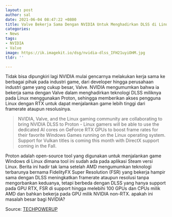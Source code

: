 ```yaml
---
layout: post
author: sal
date: 2021-06-04 08:47:22 +0800
title: Valve Bekerja Sama Dengan NVIDIA Untuk Menghadirkan DLSS di Linux
categories:
- News
tags:
- NVIDIA
- Valve
image: https://ik.imagekit.io/dsg/nvidia-dlss_IFH21uyiOHM.jpg
tldr: ''

---
```

Tidak bisa dipungkiri lagi NVIDIA mulai gencarnya melakukan kerja sama ke berbagai pihak pada industri game, dari developer hingga perusahaan industri game yang cukup besar, Valve. NVIDIA mengumumkan bahwa ia bekerja sama dengan Valve dalam menghadirkan teknologi DLSS miliknya pada Linux menggunakan Proton, sehingga memberikan akses pengguna Linux dengan RTX untuk dapat menjalankan game lebih tinggi dari framerate ataupun resolusinya.

> NVIDIA, Valve, and the Linux gaming community are collaborating to bring NVIDIA DLSS to Proton - Linux gamers will be able to use the dedicated AI cores on GeForce RTX GPUs to boost frame rates for their favorite Windows Games running on the Linux operating system. Support for Vulkan titles is coming this month with DirectX support coming in the Fall.

Proton adalah open-source tool yang digunakan untuk menjalankan game Windows di Linux dimana tool ini sudah ada pada aplikasi Steam versi Linux. Berita ini hadir tak lama setelah AMD mengumumkan teknologi terbarunya bernama FidelityFX Super Resolution (FSR) yang bekerja hampir sama dengan DLSS meningkatkan framerate ataupun resolusi tanpa mengorbankan keduanya, tetapi berbeda dengan DLSS yang hanya support pada GPU RTX, FSR di support hingga melebihi 100 GPUs dan CPUs milik AMD dan bahkan bekerja pada GPU milik NVIDIA non-RTX. apakah ini masalah besar bagi NVIDIA?

Source: [TECHPOWERUP](https://www.techpowerup.com/282923/valve-working-with-nvidia-to-bring-dlss-support-to-linux-through-proton)